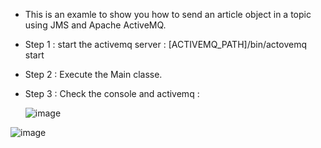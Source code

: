 - This is an examle to show you how to send an article object in a topic using JMS and Apache ActiveMQ.
- Step 1 : start the activemq server : [ACTIVEMQ_PATH]/bin/actovemq start
- Step 2 : Execute the Main classe.
- Step 3 : Check the console and activemq :

   ![image](https://github.com/user-attachments/assets/e20d5124-bb1c-4ca4-9a38-012707a6abac)

![image](https://github.com/user-attachments/assets/c7a43060-e6e2-4c57-8e22-9c4618a9ba1b)

  
